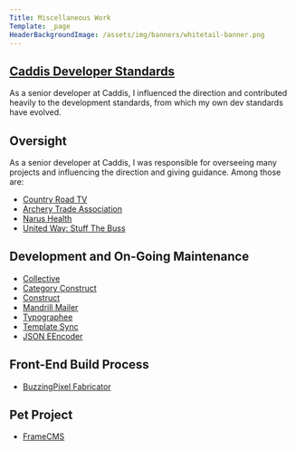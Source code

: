 ```yaml
---
Title: Miscellaneous Work
Template: _page
HeaderBackgroundImage: /assets/img/banners/whitetail-banner.png
---
```


## [Caddis Developer Standards](https://developers.caddis.co/standards/)

As a senior developer at Caddis, I influenced the direction and contributed heavily to the development standards, from which my own dev standards have evolved.

## Oversight

As a senior developer at Caddis, I was responsible for overseeing many projects and influencing the direction and giving guidance. Among those are:

- [Country Road TV](https://www.countryroadtv.com/)
- [Archery Trade Association](https://www.archerytrade.org/)
- [Narus Health](https://www.narushealth.com/)
- [United Way: Stuff The Buss](https://www.unitedwaynashville.org/stuffthebus)

## Development and On-Going Maintenance

- [Collective](/software/collective)
- [Category Construct](/software/category-construct)
- [Construct](/software/construct)
- [Mandrill Mailer](/software/mandrill-mailer)
- [Typographee](/software/typographee)
- [Template Sync](https://github.com/tjdraper/template-sync/tree/develop)
- [JSON EEncoder](https://github.com/tjdraper/JSON-EEncoder)

## Front-End Build Process

- [BuzzingPixel Fabricator](https://github.com/tjdraper/buzzing-pixel-fabricator)

## Pet Project

- [FrameCMS](https://github.com/tjdraper/frame-cms/tree/develop)
